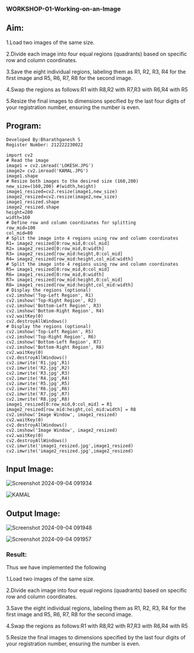 ### WORKSHOP-01-Working-on-an-Image

## Aim:

1.Load two images of the same size.

2.Divide each image into four equal regions (quadrants) based on specific row and column coordinates.

3.Save the eight individual regions, labeling them as R1, R2, R3, R4 for the first image and R5, R6, R7, R8 for the second image.

4.Swap the regions as follows:R1 with R8,R2 with R7,R3 with R6,R4 with R5

5.Resize the final images to dimensions specified by the last four digits of your registration number, ensuring the number is even.


## Program:
```
Developed By:Bharathganesh S
Register Number: 212222230022
```
```
import cv2
# Read the image
image1 = cv2.imread('LOKESH.JPG')
image2= cv2.imread('KAMAL.JPG')
image1.shape
# Resize both images to the desired size (160,200)
new_size=(160,200) #(width,height)
image1_resized=cv2.resize(image1,new_size)
image2_resized=cv2.resize(image2,new_size)
image1_resized.shape
image2_resized.shape
height=200
width=160
# Define row and column coordinates for splitting
row_mid=100
col_mid=80
# Split the image into 4 regions using row and column coordinates
R1= image2_resized[0:row_mid,0:col_mid]
R2= image2_resized[0:row_mid,0:width]
R3= image2_resized[row_mid:height,0:col_mid]
R4= image2_resized[row_mid:height,col_mid:width]
# Split the image into 4 regions using row and column coordinates
R5= image1_resized[0:row_mid,0:col_mid]
R6= image1_resized[0:row_mid,0:width]
R7= image1_resized[row_mid:height,0:col_mid]
R8= image1_resized[row_mid:height,col_mid:width]
# Display the regions (optional)
cv2.imshow('Top-Left Region', R1)
cv2.imshow('Top-Right Region', R2)
cv2.imshow('Bottom-Left Region', R3)
cv2.imshow('Bottom-Right Region', R4)
cv2.waitKey(0)
cv2.destroyAllWindows()
# Display the regions (optional)
cv2.imshow('Top-Left Region', R5)
cv2.imshow('Top-Right Region', R6)
cv2.imshow('Bottom-Left Region', R7)
cv2.imshow('Bottom-Right Region', R8)
cv2.waitKey(0)
cv2.destroyAllWindows()
cv2.imwrite('R1.jpg',R1)
cv2.imwrite('R2.jpg',R2)
cv2.imwrite('R3.jpg',R3)
cv2.imwrite('R4.jpg',R4)
cv2.imwrite('R5.jpg',R5)
cv2.imwrite('R6.jpg',R6)
cv2.imwrite('R7.jpg',R7)
cv2.imwrite('R8.jpg',R8)
image1_resized[0:row_mid,0:col_mid] = R1
image2_resized[row_mid:height,col_mid:width] = R8
cv2.imshow('Image Window', image1_resized)
cv2.waitKey(0)
cv2.destroyAllWindows()
cv2.imshow('Image Window', image2_resized)
cv2.waitKey(0)
cv2.destroyAllWindows()
cv2.imwrite('image1_resized.jpg',image1_resized)
cv2.imwrite('image2_resized.jpg',image2_resized)
```
## Input Image:

![Screenshot 2024-09-04 091934](https://github.com/user-attachments/assets/0fe90567-5144-4f63-a352-fe89cc57f49c)



![KAMAL](https://github.com/user-attachments/assets/17bc7bcc-fb5f-4e03-9616-b94aeae17587)


## Output Image:

![Screenshot 2024-09-04 091948](https://github.com/user-attachments/assets/eae966ac-3e6a-451f-857e-bbc53a097b72)


![Screenshot 2024-09-04 091957](https://github.com/user-attachments/assets/b2583d0f-6988-495d-a32b-ec72d112fc1c)



### Result:

Thus we have implemented the following

1.Load two images of the same size.

2.Divide each image into four equal regions (quadrants) based on specific row and column coordinates.

3.Save the eight individual regions, labeling them as R1, R2, R3, R4 for the first image and R5, R6, R7, R8 for the second image.

4.Swap the regions as follows:R1 with R8,R2 with R7,R3 with R6,R4 with R5

5.Resize the final images to dimensions specified by the last four digits of your registration number, ensuring the number is even.

